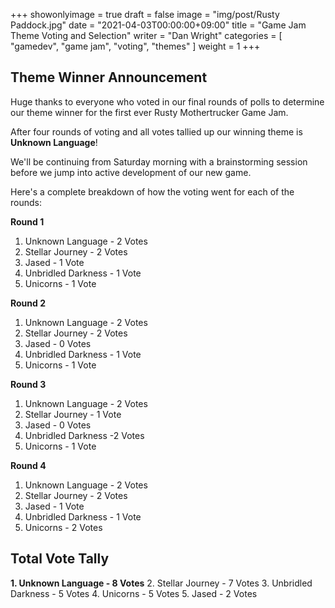 +++
showonlyimage = true
draft = false
image = "img/post/Rusty Paddock.jpg"
date = "2021-04-03T00:00:00+09:00"
title = "Game Jam Theme Voting and Selection"
writer = "Dan Wright"
categories = [ "gamedev", "game jam", "voting", "themes" ]
weight = 1
+++

## Theme Winner Announcement

Huge thanks to everyone who voted in our final rounds of polls to determine our theme winner for the first ever Rusty Mothertrucker Game Jam. 

After four rounds of voting and all votes tallied up our winning theme is __Unknown Language__!

We'll be continuing from Saturday morning with a brainstorming session before we jump into active development of our new game.

Here's a complete breakdown of how the voting went for each of the rounds:

__Round 1__
1. Unknown Language - 2 Votes
2. Stellar Journey - 2 Votes
3. Jased - 1 Vote
4. Unbridled Darkness - 1 Vote
5. Unicorns - 1 Vote

__Round 2__
1. Unknown Language - 2 Votes
2. Stellar Journey - 2 Votes
3. Jased - 0 Votes
4. Unbridled Darkness - 1 Vote
5. Unicorns - 1 Vote

__Round 3__
1. Unknown Language - 2 Votes
2. Stellar Journey - 1 Vote
3. Jased - 0 Votes
4. Unbridled Darkness -2 Votes
5. Unicorns - 1 Vote

__Round 4__
1. Unknown Language - 2 Votes
2. Stellar Journey - 2 Votes
3. Jased - 1 Vote
4. Unbridled Darkness - 1 Vote
5. Unicorns - 2 Votes

## Total Vote Tally

__1. Unknown Language - 8 Votes__
2. Stellar Journey - 7 Votes
3. Unbridled Darkness - 5 Votes
4. Unicorns - 5 Votes
5. Jased - 2 Votes
